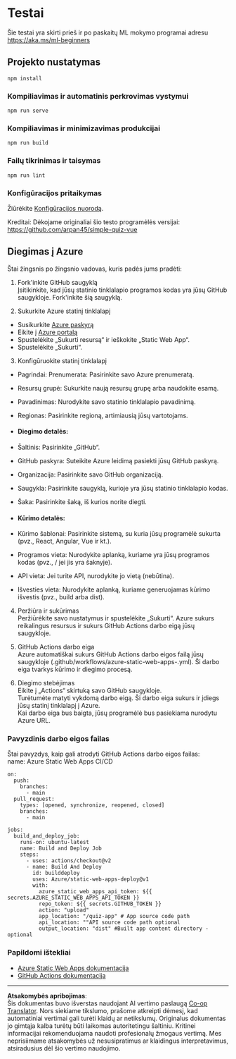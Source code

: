 <!--
CO_OP_TRANSLATOR_METADATA:
{
  "original_hash": "6d130dffca5db70d7e615f926cb1ad4c",
  "translation_date": "2025-09-03T17:58:04+00:00",
  "source_file": "quiz-app/README.md",
  "language_code": "lt"
}
-->
# Testai

Šie testai yra skirti prieš ir po paskaitų ML mokymo programai adresu https://aka.ms/ml-beginners

## Projekto nustatymas

```
npm install
```

### Kompiliavimas ir automatinis perkrovimas vystymui

```
npm run serve
```

### Kompiliavimas ir minimizavimas produkcijai

```
npm run build
```

### Failų tikrinimas ir taisymas

```
npm run lint
```

### Konfigūracijos pritaikymas

Žiūrėkite [Konfigūracijos nuorodą](https://cli.vuejs.org/config/).

Kreditai: Dėkojame originaliai šio testo programėlės versijai: https://github.com/arpan45/simple-quiz-vue

## Diegimas į Azure

Štai žingsnis po žingsnio vadovas, kuris padės jums pradėti:

1. Fork'inkite GitHub saugyklą  
Įsitikinkite, kad jūsų statinio tinklalapio programos kodas yra jūsų GitHub saugykloje. Fork'inkite šią saugyklą.

2. Sukurkite Azure statinį tinklalapį  
- Susikurkite [Azure paskyrą](http://azure.microsoft.com)  
- Eikite į [Azure portalą](https://portal.azure.com)  
- Spustelėkite „Sukurti resursą“ ir ieškokite „Static Web App“.  
- Spustelėkite „Sukurti“.

3. Konfigūruokite statinį tinklalapį  
- Pagrindai: Prenumerata: Pasirinkite savo Azure prenumeratą.  
- Resursų grupė: Sukurkite naują resursų grupę arba naudokite esamą.  
- Pavadinimas: Nurodykite savo statinio tinklalapio pavadinimą.  
- Regionas: Pasirinkite regioną, artimiausią jūsų vartotojams.

- #### Diegimo detalės:  
- Šaltinis: Pasirinkite „GitHub“.  
- GitHub paskyra: Suteikite Azure leidimą pasiekti jūsų GitHub paskyrą.  
- Organizacija: Pasirinkite savo GitHub organizaciją.  
- Saugykla: Pasirinkite saugyklą, kurioje yra jūsų statinio tinklalapio kodas.  
- Šaka: Pasirinkite šaką, iš kurios norite diegti.

- #### Kūrimo detalės:  
- Kūrimo šablonai: Pasirinkite sistemą, su kuria jūsų programėlė sukurta (pvz., React, Angular, Vue ir kt.).  
- Programos vieta: Nurodykite aplanką, kuriame yra jūsų programos kodas (pvz., / jei jis yra šaknyje).  
- API vieta: Jei turite API, nurodykite jo vietą (nebūtina).  
- Išvesties vieta: Nurodykite aplanką, kuriame generuojamas kūrimo išvestis (pvz., build arba dist).

4. Peržiūra ir sukūrimas  
Peržiūrėkite savo nustatymus ir spustelėkite „Sukurti“. Azure sukurs reikalingus resursus ir sukurs GitHub Actions darbo eigą jūsų saugykloje.

5. GitHub Actions darbo eiga  
Azure automatiškai sukurs GitHub Actions darbo eigos failą jūsų saugykloje (.github/workflows/azure-static-web-apps-<name>.yml). Ši darbo eiga tvarkys kūrimo ir diegimo procesą.

6. Diegimo stebėjimas  
Eikite į „Actions“ skirtuką savo GitHub saugykloje.  
Turėtumėte matyti vykdomą darbo eigą. Ši darbo eiga sukurs ir įdiegs jūsų statinį tinklalapį į Azure.  
Kai darbo eiga bus baigta, jūsų programėlė bus pasiekiama nurodytu Azure URL.

### Pavyzdinis darbo eigos failas

Štai pavyzdys, kaip gali atrodyti GitHub Actions darbo eigos failas:  
name: Azure Static Web Apps CI/CD  
```
on:
  push:
    branches:
      - main
  pull_request:
    types: [opened, synchronize, reopened, closed]
    branches:
      - main

jobs:
  build_and_deploy_job:
    runs-on: ubuntu-latest
    name: Build and Deploy Job
    steps:
      - uses: actions/checkout@v2
      - name: Build And Deploy
        id: builddeploy
        uses: Azure/static-web-apps-deploy@v1
        with:
          azure_static_web_apps_api_token: ${{ secrets.AZURE_STATIC_WEB_APPS_API_TOKEN }}
          repo_token: ${{ secrets.GITHUB_TOKEN }}
          action: "upload"
          app_location: "/quiz-app" # App source code path
          api_location: ""API source code path optional
          output_location: "dist" #Built app content directory - optional
```

### Papildomi ištekliai  
- [Azure Static Web Apps dokumentacija](https://learn.microsoft.com/azure/static-web-apps/getting-started)  
- [GitHub Actions dokumentacija](https://docs.github.com/actions/use-cases-and-examples/deploying/deploying-to-azure-static-web-app)  

---

**Atsakomybės apribojimas**:  
Šis dokumentas buvo išverstas naudojant AI vertimo paslaugą [Co-op Translator](https://github.com/Azure/co-op-translator). Nors siekiame tikslumo, prašome atkreipti dėmesį, kad automatiniai vertimai gali turėti klaidų ar netikslumų. Originalus dokumentas jo gimtąja kalba turėtų būti laikomas autoritetingu šaltiniu. Kritinei informacijai rekomenduojama naudoti profesionalų žmogaus vertimą. Mes neprisiimame atsakomybės už nesusipratimus ar klaidingus interpretavimus, atsiradusius dėl šio vertimo naudojimo.